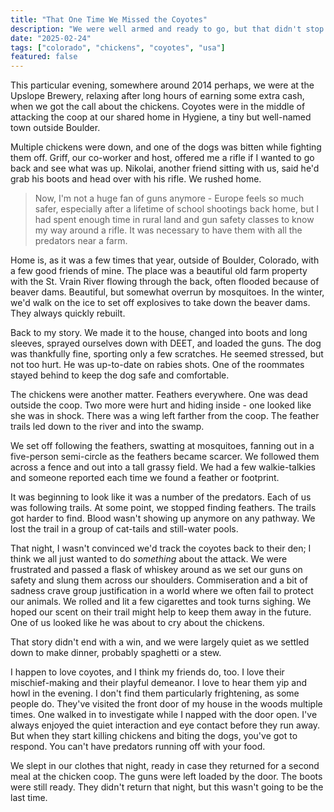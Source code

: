 ```yaml
---
title: "That One Time We Missed the Coyotes"
description: "We were well armed and ready to go, but that didn't stop the coyotes from attacking the chickens that night in Colorado."
date: "2025-02-24"
tags: ["colorado", "chickens", "coyotes", "usa"]
featured: false
---
```


This particular evening, somewhere around 2014 perhaps, we were at the Upslope Brewery, relaxing after long hours of earning some extra cash, when we got the call about the chickens. Coyotes were in the middle of attacking the coop at our shared home in Hygiene, a tiny but well-named town outside Boulder.

Multiple chickens were down, and one of the dogs was bitten while fighting them off. Griff, our co-worker and host, offered me a rifle if I wanted to go back and see what was up. Nikolai, another friend sitting with us, said he'd grab his boots and head over with his rifle. We rushed home.

> Now, I'm not a huge fan of guns anymore - Europe feels so much safer, especially after a lifetime of school shootings back home, but I had spent enough time in rural land and gun safety classes to know my way around a rifle. It was necessary to have them with all the predators near a farm.

Home is, as it was a few times that year, outside of Boulder, Colorado, with a few good friends of mine. The place was a beautiful old farm property with the St. Vrain River flowing through the back, often flooded because of beaver dams. Beautiful, but somewhat overrun by mosquitoes. In the winter, we'd walk on the ice to set off explosives to take down the beaver dams. They always quickly rebuilt.

Back to my story. We made it to the house, changed into boots and long sleeves, sprayed ourselves down with DEET, and loaded the guns. The dog was thankfully fine, sporting only a few scratches. He seemed stressed, but not too hurt. He was up-to-date on rabies shots. One of the roommates stayed behind to keep the dog safe and comfortable.

The chickens were another matter. Feathers everywhere. One was dead outside the coop. Two more were hurt and hiding inside - one looked like she was in shock. There was a wing left farther from the coop. The feather trails led down to the river and into the swamp.

We set off following the feathers, swatting at mosquitoes, fanning out in a five-person semi-circle as the feathers became scarcer. We followed them across a fence and out into a tall grassy field. We had a few walkie-talkies and someone reported each time we found a feather or footprint.

It was beginning to look like it was a number of the predators. Each of us was following trails. At some point, we stopped finding feathers. The trails got harder to find. Blood wasn't showing up anymore on any pathway. We lost the trail in a group of cat-tails and still-water pools.

That night, I wasn't convinced we'd track the coyotes back to their den; I think we all just wanted to do _something_ about the attack. We were frustrated and passed a flask of whiskey around as we set our guns on safety and slung them across our shoulders. Commiseration and a bit of sadness crave group justification in a world where we often fail to protect our animals. We rolled and lit a few cigarettes and took turns sighing. We hoped our scent on their trail might help to keep them away in the future. One of us looked like he was about to cry about the chickens.

That story didn't end with a win, and we were largely quiet as we settled down to make dinner, probably spaghetti or a stew.

I happen to love coyotes, and I think my friends do, too. I love their mischief-making and their playful demeanor. I love to hear them yip and howl in the evening. I don't find them particularly frightening, as some people do. They've visited the front door of my house in the woods multiple times. One walked in to investigate while I napped with the door open. I've always enjoyed the quiet interaction and eye contact before they run away. But when they start killing chickens and biting the dogs, you've got to respond. You can't have predators running off with your food.

We slept in our clothes that night, ready in case they returned for a second meal at the chicken coop. The guns were left loaded by the door. The boots were still ready. They didn't return that night, but this wasn't going to be the last time.
